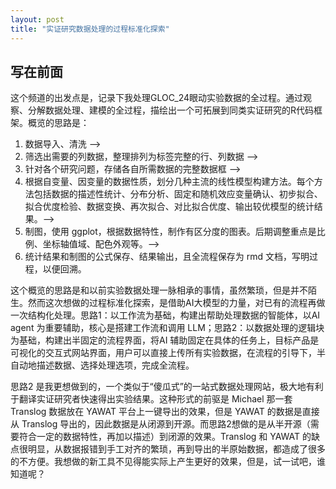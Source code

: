 ```yaml
---
layout: post
title: "实证研究数据处理的过程标准化探索"
---
```


## 写在前面

这个频道的出发点是，记录下我处理GLOC_24眼动实验数据的全过程。通过观察、分解数据处理、建模的全过程，描绘出一个可拓展到同类实证研究的R代码框架。概览的思路是：

1. 数据导入、清洗 --> 
2. 筛选出需要的列数据，整理排列为标签完整的行、列数据 --> 
3. 针对各个研究问题，存储各自所需数据的完整数据框 -->
4. 根据自变量、因变量的数据性质，划分几种主流的线性模型构建方法。每个方法包括数据的描述性统计、分布分析、固定和随机效应变量确认、初步拟合、拟合优度检验、数据变换、再次拟合、对比拟合优度、输出较优模型的统计结果。-->
5. 制图，使用 ggplot，根据数据特性，制作有区分度的图表。后期调整重点是比例、坐标轴值域、配色外观等。-->
6. 统计结果和制图的公式保存、结果输出，且全流程保存为 rmd 文档，写明过程，以便回溯。

这个概览的思路是和以前实验数据处理一脉相承的事情，虽然繁琐，但是并不陌生。然而这次想做的过程标准化探索，是借助AI大模型的力量，对已有的流程再做一次结构化处理。思路1：以工作流为基础，构建出帮助处理数据的智能体，以AI agent 为重要辅助，核心是搭建工作流和调用 LLM；思路2：以数据处理的逻辑块为基础，构建出半固定的流程界面，将AI 辅助固定在具体的任务上，目标产品是可视化的交互式网站界面，用户可以直接上传所有实验数据，在流程的引导下，半自动地描述数据、选择处理选项，完成全流程。

思路2 是我更想做到的，一个类似于“傻瓜式”的一站式数据处理网站，极大地有利于翻译实证研究者快速得出实验结果。这种形式的前驱是 Michael 那一套 Translog 数据放在 YAWAT 平台上一键导出的效果，但是 YAWAT 的数据是直接从 Translog 导出的，因此数据是从闭源到开源。而思路2想做的是从半开源（需要符合一定的数据特性，再加以描述）到闭源的效果。Translog 和 YAWAT 的缺点很明显，从数据报错到手工对齐的繁琐，再到导出的半原始数据，都造成了很多的不方便。我想做的新工具不见得能实际上产生更好的效果，但是，试一试吧，谁知道呢？